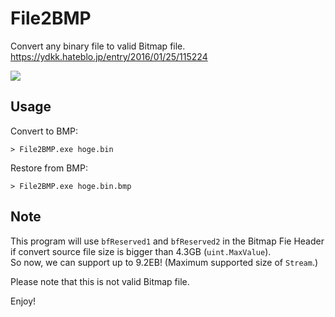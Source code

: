# File2BMP
Convert any binary file to valid Bitmap file.
https://ydkk.hateblo.jp/entry/2016/01/25/115224

<img src="https://cdn-ak.f.st-hatena.com/images/fotolife/Y/YDKK/20180614/20180614024112.png">

## Usage
Convert to BMP:
```
> File2BMP.exe hoge.bin
```

Restore from BMP:
```
> File2BMP.exe hoge.bin.bmp
```

## Note
This program will use `bfReserved1` and `bfReserved2` in the Bitmap Fie Header if convert source file size is bigger than 4.3GB (`uint.MaxValue`).  
So now, we can support up to 9.2EB! (Maximum supported size of `Stream`.)

Please note that this is not valid Bitmap file.


Enjoy!
